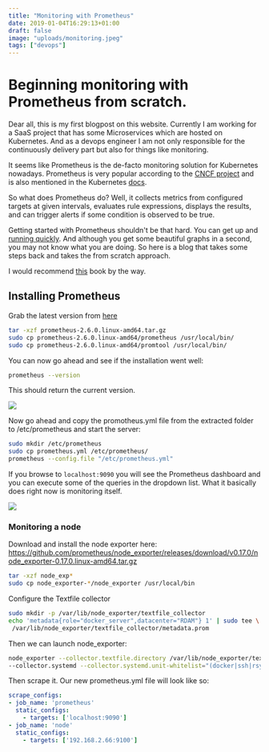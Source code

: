 ```yaml
---
title: "Monitoring with Prometheus"
date: 2019-01-04T16:29:13+01:00
draft: false
image: "uploads/monitoring.jpeg"
tags: ["devops"]
---
```


# Beginning monitoring with Prometheus from scratch.

Dear all, this is my first blogpost on this website. 
Currently I am working for a SaaS project that has some Microservices which are hosted on Kubernetes. And as a devops engineer I am not only responsible for the continuously delivery part but also for things like monitoring. 

It seems like Prometheus is the de-facto monitoring solution for Kubernetes nowadays. Prometheus is very popular according to the [CNCF project](https://cncf.ci/)  and is also mentioned in the Kubernetes [docs](https://kubernetes.io/docs/tasks/debug-application-cluster/resource-usage-monitoring/).  

So what does Prometheus do? Well, it collects metrics from configured targets at given intervals, evaluates rule expressions, displays the results, and can trigger alerts if some condition is observed to be true.

Getting started with Prometheus shouldn't be that hard. You can get up and [running quickly](https://itnext.io/kubernetes-monitoring-with-prometheus-in-15-minutes-8e54d1de2e13). And although you get some beautiful graphs in a second, you may not know what you are doing. So here is a blog that takes some steps back and takes the from scratch approach.

I would recommend [this](https://www.prometheusbook.com/) book by the way.

## Installing Prometheus

Grab the latest version from [here](https://github.com/prometheus/prometheus/releases)

```sh
tar -xzf prometheus-2.6.0.linux-amd64.tar.gz
sudo cp prometheus-2.6.0.linux-amd64/prometheus /usr/local/bin/
sudo cp prometheus-2.6.0.linux-amd64/promtool /usr/local/bin/
```

You can now go ahead and see if the installation went well:

```sh
prometheus --version
```

This should return the current version.

![](/uploads/monitoring-logging-1.png)

Now go ahead and copy the promotheus.yml file from the extracted folder to /etc/prometheus and start the server:

```sh
sudo mkdir /etc/prometheus
sudo cp prometheus.yml /etc/prometheus/
prometheus --config.file "/etc/prometheus.yml"
```

If you browse to `localhost:9090` you will see the Prometheus dashboard and you can execute some of the queries in the dropdown list.
What it basically does right now is monitoring itself.

![](/uploads/monitoring-logging-2.png)


### Monitoring a node

Download and install the node exporter here:
https://github.com/prometheus/node_exporter/releases/download/v0.17.0/node_exporter-0.17.0.linux-amd64.tar.gz


```sh
tar -xzf node_exp*
sudo cp node_exporter-*/node_exporter /usr/local/bin
```

Configure the Textfile collector

```sh
sudo mkdir -p /var/lib/node_exporter/textfile_collector
echo 'metadata{role="docker_server",datacenter="RDAM"} 1' | sudo tee \
 /var/lib/node_exporter/textfile_collector/metadata.prom
```

Then we can launch node_exporter:

```sh
node_exporter --collector.textfile.directory /var/lib/node_exporter/textfile_collector \
--collector.systemd --collector.systemd.unit-whitelist="(docker|ssh|rsyslog).service"
```

Then scrape it. Our new prometheus.yml file will look like so:

```yml
scrape_configs:
- job_name: 'prometheus'
  static_configs:
    - targets: ['localhost:9090']
- job_name: 'node'
  static_configs:
    - targets: ['192.168.2.66:9100']
```











